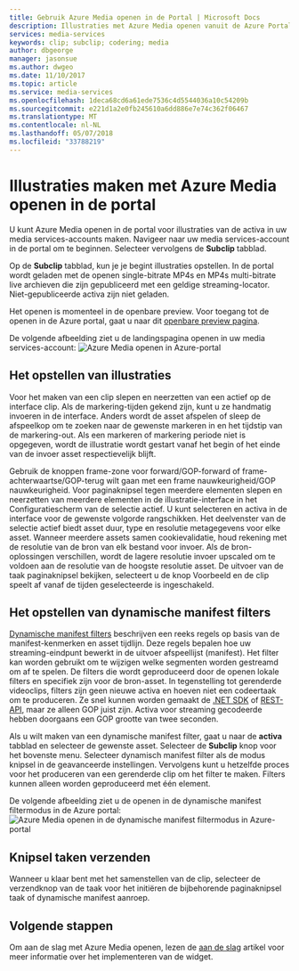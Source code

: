 ```yaml
---
title: Gebruik Azure Media openen in de Portal | Microsoft Docs
description: Illustraties met Azure Media openen vanuit de Azure Portal maken
services: media-services
keywords: clip; subclip; codering; media
author: dbgeorge
manager: jasonsue
ms.author: dwgeo
ms.date: 11/10/2017
ms.topic: article
ms.service: media-services
ms.openlocfilehash: 1deca68cd6a61ede7536c4d5544036a10c54209b
ms.sourcegitcommit: e221d1a2e0fb245610a6dd886e7e74c362f06467
ms.translationtype: MT
ms.contentlocale: nl-NL
ms.lasthandoff: 05/07/2018
ms.locfileid: "33788219"
---
```

# <a name="create-clips-with-azure-media-clipper-in-the-portal"></a>Illustraties maken met Azure Media openen in de portal
U kunt Azure Media openen in de portal voor illustraties van de activa in uw media services-accounts maken. Navigeer naar uw media services-account in de portal om te beginnen. Selecteer vervolgens de **Subclip** tabblad.

Op de **Subclip** tabblad, kun je je begint illustraties opstellen. In de portal wordt geladen met de openen single-bitrate MP4s en MP4s multi-bitrate live archieven die zijn gepubliceerd met een geldige streaming-locator. Niet-gepubliceerde activa zijn niet geladen.

Het openen is momenteel in de openbare preview. Voor toegang tot de openen in de Azure portal, gaat u naar dit [openbare preview pagina](https://portal.azure.com/?feature.subclipper=true).

De volgende afbeelding ziet u de landingspagina openen in uw media services-account: ![Azure Media openen in Azure-portal](media/media-services-azure-media-clipper-portal/media-services-azure-media-clipper-portal.png)

## <a name="producing-clips"></a>Het opstellen van illustraties
Voor het maken van een clip slepen en neerzetten van een actief op de interface clip. Als de markering-tijden gekend zijn, kunt u ze handmatig invoeren in de interface. Anders wordt de asset afspelen of sleep de afspeelkop om te zoeken naar de gewenste markeren in en het tijdstip van de markering-out. Als een markeren of markering periode niet is opgegeven, wordt de illustratie wordt gestart vanaf het begin of het einde van de invoer asset respectievelijk blijft.

Gebruik de knoppen frame-zone voor forward/GOP-forward of frame-achterwaartse/GOP-terug wilt gaan met een frame nauwkeurigheid/GOP nauwkeurigheid. Voor paginaknipsel tegen meerdere elementen slepen en neerzetten van meerdere elementen in de illustratie-interface in het Configuratiescherm van de selectie actief. U kunt selecteren en activa in de interface voor de gewenste volgorde rangschikken. Het deelvenster van de selectie actief biedt asset duur, type en resolutie metagegevens voor elke asset. Wanneer meerdere assets samen cookievalidatie, houd rekening met de resolutie van de bron van elk bestand voor invoer. Als de bron-oplossingen verschillen, wordt de lagere resolutie invoer upscaled om te voldoen aan de resolutie van de hoogste resolutie asset. De uitvoer van de taak paginaknipsel bekijken, selecteert u de knop Voorbeeld en de clip speelt af vanaf de tijden geselecteerde is ingeschakeld.

## <a name="producing-dynamic-manifest-filters"></a>Het opstellen van dynamische manifest filters
[Dynamische manifest filters](https://azure.microsoft.com/blog/dynamic-manifest/) beschrijven een reeks regels op basis van de manifest-kenmerken en asset tijdlijn. Deze regels bepalen hoe uw streaming-eindpunt bewerkt in de uitvoer afspeellijst (manifest). Het filter kan worden gebruikt om te wijzigen welke segmenten worden gestreamd om af te spelen. De filters die wordt geproduceerd door de openen lokale filters en specifiek zijn voor de bron-asset. In tegenstelling tot gerenderde videoclips, filters zijn geen nieuwe activa en hoeven niet een codeertaak om te produceren. Ze snel kunnen worden gemaakt de [.NET SDK](https://docs.microsoft.com/azure/media-services/media-services-dotnet-dynamic-manifest) of [REST-API](https://docs.microsoft.com/azure/media-services/media-services-rest-dynamic-manifest), maar ze alleen GOP juist zijn. Activa voor streaming gecodeerde hebben doorgaans een GOP grootte van twee seconden.

Als u wilt maken van een dynamische manifest filter, gaat u naar de **activa** tabblad en selecteer de gewenste asset. Selecteer de **Subclip** knop voor het bovenste menu. Selecteer dynamisch manifest filter als de modus knipsel in de geavanceerde instellingen. Vervolgens kunt u hetzelfde proces voor het produceren van een gerenderde clip om het filter te maken. Filters kunnen alleen worden geproduceerd met één element.

De volgende afbeelding ziet u de openen in de dynamische manifest filtermodus in de Azure portal: ![Azure Media openen in de dynamische manifest filtermodus in Azure-portal](media/media-services-azure-media-clipper-portal/media-services-azure-media-clipper-filter.PNG)

## <a name="submitting-clipping-jobs"></a>Knipsel taken verzenden
Wanneer u klaar bent met het samenstellen van de clip, selecteer de verzendknop van de taak voor het initiëren de bijbehorende paginaknipsel taak of dynamische manifest aanroep.

## <a name="next-steps"></a>Volgende stappen
Om aan de slag met Azure Media openen, lezen de [aan de slag](media-services-azure-media-clipper-getting-started.md) artikel voor meer informatie over het implementeren van de widget.
